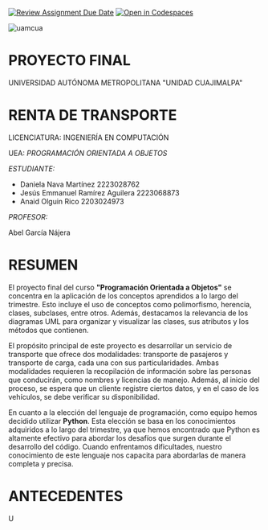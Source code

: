 [![Review Assignment Due Date](https://classroom.github.com/assets/deadline-readme-button-24ddc0f5d75046c5622901739e7c5dd533143b0c8e959d652212380cedb1ea36.svg)](https://classroom.github.com/a/XixB-tii)
[![Open in Codespaces](https://classroom.github.com/assets/launch-codespace-7f7980b617ed060a017424585567c406b6ee15c891e84e1186181d67ecf80aa0.svg)](https://classroom.github.com/open-in-codespaces?assignment_repo_id=12235114)

![uamcua](https://github.com/AGN-Teaching/practica-3-entrada-y-salida-daniii2012/assets/125592302/bdd3b460-bc5c-42c1-953e-cb74450174dd)

# PROYECTO FINAL
UNIVERSIDAD AUTÓNOMA METROPOLITANA  "UNIDAD   CUAJIMALPA"
# RENTA DE TRANSPORTE
LICENCIATURA: INGENIERÍA EN COMPUTACIÓN 


UEA: *PROGRAMACIÓN ORIENTADA A OBJETOS*



*ESTUDIANTE:*


- Daniela Nava Martínez                 2223028762
- Jesús Emmanuel Ramírez Aguilera       2223068873
- Anaid Olguin Rico                     2203024973

*PROFESOR:* 


Abel García Nájera


# RESUMEN

El proyecto final del curso **"Programación Orientada a Objetos"** se concentra en la aplicación de los conceptos aprendidos a lo largo del trimestre. Esto incluye el uso de conceptos como polimorfismo, herencia, clases, subclases, entre otros. Además, destacamos la relevancia de los diagramas UML para organizar y visualizar las clases, sus atributos y los métodos que contienen.


El propósito principal de este proyecto es desarrollar un servicio de transporte que ofrece dos modalidades: transporte de pasajeros y transporte de carga, cada una con sus particularidades. Ambas modalidades requieren la recopilación de información sobre las personas que conducirán, como nombres y licencias de manejo. Además, al inicio del proceso, se espera que un cliente registre ciertos datos, y en el caso de los vehículos, se debe verificar su disponibilidad.


En cuanto a la elección del lenguaje de programación, como equipo hemos decidido utilizar **Python**. Esta elección se basa en los conocimientos adquiridos a lo largo del trimestre, ya que hemos encontrado que Python es altamente efectivo para abordar los desafíos que surgen durante el desarrollo del código. Cuando enfrentamos dificultades, nuestro conocimiento de este lenguaje nos capacita para abordarlas de manera completa y precisa.



# ANTECEDENTES
U
